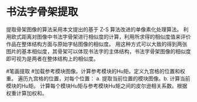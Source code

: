 # 书法字骨架提取
提取骨架图像的算法采用本文提出的基于 Z-S 算法改进的单像素化处理算法。
利用欧式距离对图像中书法字骨架进行相似度的计算，利用所求得的相似度值来评价作品在整体结构方面与原始字帖图像的相似度。
用这种方式可以大致的得到两张图片的基本相似度，其骨架可以体现书法字的主体结构，书法字骨架图像的相似度即可视为是两者在整体结构上的相似度。

#笔画提取
#加载参考模块图像。计算参考模块的Hu矩。定义九宫格的位置和权重。
遍历九宫格的位置，对每个位置：
a. 提取当前位置的模块图像。b. 计算当前模块的Hu矩。
计算每个模块Hu矩与参考模块Hu矩之间的皮尔逊相关系数。根据权重计算加权和。

